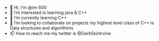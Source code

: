- 👋 Hi, I’m @im-500
- 👀 I’m interested in learning java & C++
- 🌱 I’m currently learning C++
- 💞️ I’m looking to collaborate on projects my highest level class of C++ is Data structures and algorithims
- 📫 How to reach me my twitter is @DarkSkinIrvine

<!---
im-500/im-500 is a ✨ special ✨ repository because its `README.md` (this file) appears on your GitHub profile.
You can click the Preview link to take a look at your changes.
--->
